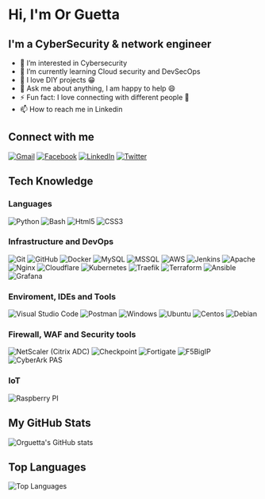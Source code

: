 # Hi, I'm Or Guetta

## I'm a CyberSecurity & network engineer

- 👀 I’m interested in Cybersecurity
- 🌱 I’m currently learning Cloud security and DevSecOps
-  🤖 I love DIY projects 😁
-  💬 Ask me about anything, I am happy to help 😄
-  ⚡ Fun fact: I love connecting with different people 🙌
- 📫 How to reach me in Linkedin

## Connect with me
[![Gmail](https://img.shields.io/badge/-Gmail-D14836?style=flat&logo=gmail&logoColor=white)](mailto:or@guetta.tech)
[![Facebook](https://img.shields.io/badge/-Facebook-1877F2?style=flat&logo=facebook&logoColor=white)](https://www.facebook.com/or1guetta)
[![LinkedIn](https://img.shields.io/badge/-LinkedIn-0077B5?style=flat&logo=linkedin&logoColor=white)](https://www.linkedin.com/in/orguetta/)
[![Twitter](https://img.shields.io/badge/-Twitter-1DA1F2?style=flat&logo=twitter&logoColor=white)](https://twitter.com/Guetta_or)

## Tech Knowledge

### Languages
  ![Python](https://img.shields.io/badge/-Python-333333?style=flat&logo=python)
  ![Bash](https://img.shields.io/badge/-Bash-333333?style=flat&logo=gnu-bash)
  ![Html5](https://img.shields.io/badge/-Html5-333333?style=flat&logo=html5)
  ![CSS3](https://img.shields.io/badge/-CSS3-333333?style=flat&logo=css3)
  
### Infrastructure and DevOps
  ![Git](https://img.shields.io/badge/-Git-333333?style=flat&logo=git)
  ![GitHub](https://img.shields.io/badge/-GitHub-333333?style=flat&logo=github)
  ![Docker](https://img.shields.io/badge/-Docker-333333?style=flat&logo=docker)
  ![MySQL](https://img.shields.io/badge/-MySQL-333333?style=flat&logo=mysql)
  ![MSSQL](https://img.shields.io/badge/-MSSQL-333333?style=flat&logo=microsoft-sql-server)
  ![AWS](https://img.shields.io/badge/-AWS-333333?style=flat&logo=amazon-aws&logoColor=F90)
  ![Jenkins](https://img.shields.io/badge/-Jenkins-333333?style=flat&logo=jenkins)
  ![Apache](https://img.shields.io/badge/-Apache-333333?style=flat&logo=apache)
  ![Nginx](https://img.shields.io/badge/-Nginx-333333?style=flat&logo=nginx)
  ![Cloudflare](https://img.shields.io/badge/-Cloudflare-333333?style=flat&logo=Cloudflare)
  ![Kubernetes](https://img.shields.io/badge/-Kubernetes-333333?style=flat&logo=Kubernetes)
  ![Traefik](https://img.shields.io/badge/-Traefik-333333?style=flat&logo=traefikproxy)
  ![Terraform](https://img.shields.io/badge/-Terraform-333333?style=flat&logo=terraform)
  ![Ansible](https://img.shields.io/badge/-Ansible-333333?style=flat&logo=ansible)
  ![Grafana](https://img.shields.io/badge/-Grafana-333333?style=flat&logo=grafana)

### Enviroment, IDEs and Tools
  ![Visual Studio Code](https://img.shields.io/badge/-Visual%20Studio%20Code-333333?style=flat&logo=visual-studio-code&logoColor=007ACC)
  ![Postman](https://img.shields.io/badge/-Postman-333333?style=flat&logo=postman)
  ![Windows](https://img.shields.io/badge/-Windows%2010-333333?style=flat&logo=windows)
  ![Ubuntu](https://img.shields.io/badge/-Ubuntu-333333?style=flat&logo=ubuntu)
  ![Centos](https://img.shields.io/badge/-Centos-333333?style=flat&logo=centos)
  ![Debian](https://img.shields.io/badge/-Debian-333333?style=flat&logo=debian)

### Firewall, WAF and Security tools
  ![NetScaler (Citrix ADC)](https://img.shields.io/badge/-NetScaler-333333?style=flat&)
  ![Checkpoint](https://img.shields.io/badge/-Checkpoint-333333?style=flat&)
  ![Fortigate](https://img.shields.io/badge/-Fortigate-333333?style=flat&)
  ![F5BigIP](https://img.shields.io/badge/-F5%20Big%20IP-333333?style=flat&)
  ![CyberArk PAS](https://img.shields.io/badge/-CyberArk%20PAS-333333?style=flat&)

### IoT
  ![Raspberry PI](https://img.shields.io/badge/-Raspberry%20Pi-333333?style=flat&logo=Raspberry%20Pi)

  ## My GitHub Stats

![Orguetta's GitHub stats](https://github-readme-stats.vercel.app/api?username=orguetta&show_icons=true&theme=radical)

## Top Languages

![Top Languages](https://github-readme-stats.vercel.app/api/top-langs/?username=orguetta&layout=compact&theme=radical)


<!---
orguetta/orguetta is a ✨ special ✨ repository because its `README.md` (this file) appears on your GitHub profile.
You can click the Preview link to take a look at your changes.
--->
